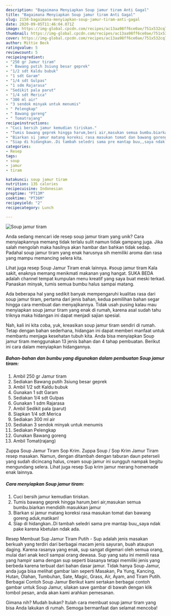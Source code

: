 ```yaml
---
description: "Bagaimana Menyiapkan Soup jamur tiram Anti Gagal"
title: "Bagaimana Menyiapkan Soup jamur tiram Anti Gagal"
slug: 2158-bagaimana-menyiapkan-soup-jamur-tiram-anti-gagal
date: 2020-09-05T11:46:04.071Z
image: https://img-global.cpcdn.com/recipes/ac13aa98ff6ce0ae/751x532cq70/soup-jamur-tiram-foto-resep-utama.jpg
thumbnail: https://img-global.cpcdn.com/recipes/ac13aa98ff6ce0ae/751x532cq70/soup-jamur-tiram-foto-resep-utama.jpg
cover: https://img-global.cpcdn.com/recipes/ac13aa98ff6ce0ae/751x532cq70/soup-jamur-tiram-foto-resep-utama.jpg
author: Mittie Beck
ratingvalue: 5
reviewcount: 5
recipeingredient:
- "250 gr Jamur tiram"
- " Bawang putih 3siung besar geprek"
- "1/2 sdt Kaldu bubuk"
- "1 sdt Garam"
- "1/4 sdt Gulpas"
- "1 sdm Rajarasa"
- "Sedikit pala parut"
- "1/4 sdt Merica"
- "300 ml air"
- "3 sendok minyak untuk menumis"
- " Pelengkap"
- " Bawang goreng"
- " Tomatrajang"
recipeinstructions:
- "Cuci bersih jamur kemudian tiriskan."
- "Tumis bawang geprek hingga harum,beri air,masukan semua bumbu.biarkan mendidih masukkan jamur"
- "Biarkan si jamur matang koreksi rasa masukan tomat dan bawang goreng aduk,matikan!"
- "Siap di hidangkan..Di tambah seledri sama pre mantap buu,,saya ndak pake karena kbetulan ndak ada."
categories:
- Resep
tags:
- soup
- jamur
- tiram

katakunci: soup jamur tiram 
nutrition: 135 calories
recipecuisine: Indonesian
preptime: "PT13M"
cooktime: "PT36M"
recipeyield: "2"
recipecategory: Lunch

---
```



![Soup jamur tiram](https://img-global.cpcdn.com/recipes/ac13aa98ff6ce0ae/751x532cq70/soup-jamur-tiram-foto-resep-utama.jpg)

Anda sedang mencari ide resep soup jamur tiram yang unik? Cara menyiapkannya memang tidak terlalu sulit namun tidak gampang juga. Jika salah mengolah maka hasilnya akan hambar dan bahkan tidak sedap. Padahal soup jamur tiram yang enak harusnya sih memiliki aroma dan rasa yang mampu memancing selera kita.

Lihat juga resep Soup Jamur Tiram enak lainnya. #soup jamur tiram Kala sakit, enaknya memang menikmati makanan yang hangat. SUKA BEDA adalah channel tempat kumpulan menu kreatif yang saya buat meski terkad. Panaskan minyak, tumis semua bumbu halus sampai matang.

Ada beberapa hal yang sedikit banyak mempengaruhi kualitas rasa dari soup jamur tiram, pertama dari jenis bahan, kedua pemilihan bahan segar hingga cara membuat dan menyajikannya. Tidak usah pusing kalau mau menyiapkan soup jamur tiram yang enak di rumah, karena asal sudah tahu triknya maka hidangan ini dapat menjadi sajian spesial.


Nah, kali ini kita coba, yuk, kreasikan soup jamur tiram sendiri di rumah. Tetap dengan bahan sederhana, hidangan ini dapat memberi manfaat untuk membantu menjaga kesehatan tubuh kita. Anda bisa menyiapkan Soup jamur tiram menggunakan 13 jenis bahan dan 4 tahap pembuatan. Berikut ini cara dalam menyiapkan hidangannya.

<!--inarticleads1-->

##### Bahan-bahan dan bumbu yang digunakan dalam pembuatan Soup jamur tiram:

1. Ambil 250 gr Jamur tiram
1. Sediakan  Bawang putih 3siung besar geprek
1. Ambil 1/2 sdt Kaldu bubuk
1. Gunakan 1 sdt Garam
1. Sediakan 1/4 sdt Gulpas
1. Gunakan 1 sdm Rajarasa
1. Ambil Sedikit pala (parut)
1. Siapkan 1/4 sdt Merica
1. Sediakan 300 ml air
1. Sediakan 3 sendok minyak untuk menumis
1. Sediakan  Pelengkap
1. Gunakan  Bawang goreng
1. Ambil  Tomat(rajang)


Zuppa Soup Jamur Tiram Sop Krim. Zuppa Soup / Sop Krim Jamur Tiram resep masakan. Namun, dengan ditambah dengan taburan daun peterseli yang sudah dicincang halus, cream soup jamur ini sungguh nampak begitu mengundang selera. Lihat juga resep Sup krim jamur merang homemade enak lainnya. 

<!--inarticleads2-->

##### Cara menyiapkan Soup jamur tiram:

1. Cuci bersih jamur kemudian tiriskan.
1. Tumis bawang geprek hingga harum,beri air,masukan semua bumbu.biarkan mendidih masukkan jamur
1. Biarkan si jamur matang koreksi rasa masukan tomat dan bawang goreng aduk,matikan!
1. Siap di hidangkan..Di tambah seledri sama pre mantap buu,,saya ndak pake karena kbetulan ndak ada.


Resep Membuat Sup Jamur Tiram Putih - Sup adalah jenis masakan berkuah yang terdiri dari berbagai macam jenis sayuran, buah ataupun daging. Karena rasanya yang enak, sup sangat digemari oleh semua orang, mulai dari anak kecil sampai orang dewasa. Sup yang satu ini memili rasa yang hampir sama dengan sup seperti biasanya tetapi memiliki jenis yang berbeda karena terbuat dari bahan dasar jamur. Tidak hanya Soup Jamur, anda juga bisa melihat gambar lain seperti Masakan, Pa Yung, Kancing, Hutan, Olahan, Tumbuhan, Sate, Magic, Grass, Air, Ayam, and Tiram Putih. Berbagai Contoh Soup Jamur Berikut kami sertakan berbagai contoh gambar untuk Soup Jamur, silakan save gambar di bawah dengan klik tombol pesan, anda akan kami arahkan pemesanan. 

Gimana nih? Mudah bukan? Itulah cara membuat soup jamur tiram yang bisa Anda lakukan di rumah. Semoga bermanfaat dan selamat mencoba!
